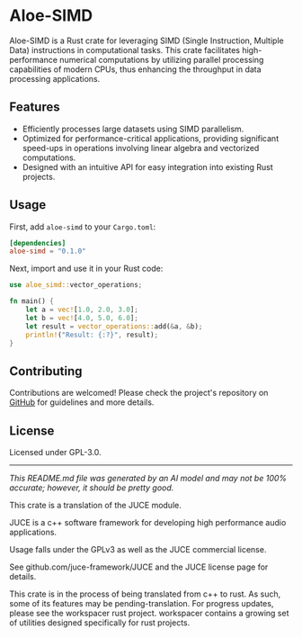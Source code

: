 # Aloe-SIMD

Aloe-SIMD is a Rust crate for leveraging SIMD (Single Instruction, Multiple Data) instructions in computational tasks. This crate facilitates high-performance numerical computations by utilizing parallel processing capabilities of modern CPUs, thus enhancing the throughput in data processing applications.

## Features
- Efficiently processes large datasets using SIMD parallelism.
- Optimized for performance-critical applications, providing significant speed-ups in operations involving linear algebra and vectorized computations.
- Designed with an intuitive API for easy integration into existing Rust projects.

## Usage
First, add `aloe-simd` to your `Cargo.toml`:

```toml
[dependencies]
aloe-simd = "0.1.0"
```

Next, import and use it in your Rust code:

```rust
use aloe_simd::vector_operations;

fn main() {
    let a = vec![1.0, 2.0, 3.0];
    let b = vec![4.0, 5.0, 6.0];
    let result = vector_operations::add(&a, &b);
    println!("Result: {:?}", result);
}
```

## Contributing
Contributions are welcomed! Please check the project's repository on [GitHub](https://github.com/klebs6/aloe-rs) for guidelines and more details.

## License
Licensed under GPL-3.0.

---
*This README.md file was generated by an AI model and may not be 100% accurate; however, it should be pretty good.*


This crate is a translation of the JUCE module.

JUCE is a c++ software framework for developing high performance audio applications.

Usage falls under the GPLv3 as well as the JUCE commercial license.

See github.com/juce-framework/JUCE and the JUCE license page for details.

This crate is in the process of being translated from c++ to rust. As such, some of its features may be pending-translation. For progress updates, please see the workspacer rust project. workspacer contains a growing set of utilities designed specifically for rust projects.
